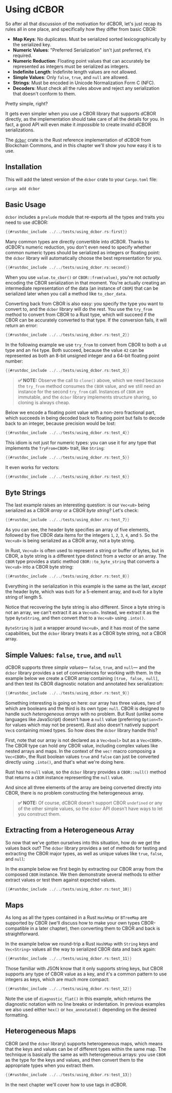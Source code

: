 # Using dCBOR

So after all that discussion of the motivation for dCBOR, let's just recap its rules all in one place, and specifically how they differ from basic CBOR:

- **Map Keys**: No duplicates. Must be serialized sorted lexicographically by the serialized key.
- **Numeric Values**: "Preferred Serialization" isn't just preferred, it's required.
- **Numeric Reduction**: Floating point values that can accurately be represented as integers must be serialized as integers.
- **Indefinite Length**: Indefinite length values are not allowed.
- **Simple Values**: Only `false`, `true`, and `null` are allowed.
- **Strings**: Must be encoded in Unicode Normalization Form C (NFC).
- **Decoders**: Must check all the rules above and reject any serialization that doesn't conform to them.

Pretty simple, right?

It gets even simpler when you use a CBOR library that supports dCBOR directly, as the implementation should take care of all the details for you. In fact, a good API will even make it _impossible_ to create invalid dCBOR serializations.

The [`dcbor`](https://crates.io/crates/dcbor) crate is the Rust reference implementation of dCBOR from Blockchain Commons, and in this chapter we'll show you how easy it is to use.

## Installation

This will add the latest version of the `dcbor` crate to your `Cargo.toml` file:

```bash
cargo add dcbor
```

## Basic Usage

`dcbor` includes a `prelude` module that re-exports all the types and traits you need to use dCBOR:

```rust
{{#rustdoc_include ../../tests/using_dcbor.rs:first}}
```

Many common types are directly convertible into dCBOR. Thanks to dCBOR's numeric reduction, you don't even need to specify whether common numeric types should be serialized as integers or floating point: the `dcbor` library will automatically choose the best representation for you.

```rust
{{#rustdoc_include ../../tests/using_dcbor.rs:second}}
```

When you use `value.to_cbor()` or `CBOR::from(value)`, you're not _actually_ encoding the CBOR serialization in that moment. You're actually creating an intermediate representation of the data (an instance of `CBOR`) that can be serialized later when you call a method like `to_cbor_data`.

Converting back from CBOR is also easy: you specify the type you want to convert to, and the `dcbor` library will do the rest. You use the `try_from` method to convert from CBOR to a Rust type, which will succeed if the CBOR can be accurately converted to that type. If the conversion fails, it will return an error:

```rust
{{#rustdoc_include ../../tests/using_dcbor.rs:test_2}}
```

In the following example we use `try_from` to convert from CBOR to both a `u8` type and an `f64` type. Both succeed, because the value `42` can be represented as both an 8-bit unsigned integer and a 64-bit floating point number:

```rust
{{#rustdoc_include ../../tests/using_dcbor.rs:test_3}}
```

> **✅ NOTE:** Observe the call to `clone()` above, which we need because the `try_from` method consumes the `CBOR` value, and we still need an instance for the second `try_from` call. Instances of `CBOR` are immutable, and the `dcbor` library implements structure sharing, so cloning is always cheap.

Below we encode a floating point value with a non-zero fractional part, which succeeds in being decoded back to floating point but fails to decode back to an integer, because precision would be lost:

```rust
{{#rustdoc_include ../../tests/using_dcbor.rs:test_4}}
```

This idiom is not just for numeric types: you can use it for any type that implements the `TryFrom<CBOR>` trait, like `String`:

```rust
{{#rustdoc_include ../../tests/using_dcbor.rs:test_5}}
```

It even works for vectors:

```rust
{{#rustdoc_include ../../tests/using_dcbor.rs:test_6}}
```

## Byte Strings

The last example raises an interesting question: is our `Vec<u8>` being serialized as a CBOR _array_ or a CBOR _byte string_? Let's check:

```rust
{{#rustdoc_include ../../tests/using_dcbor.rs:test_7}}
```

As you can see, the header byte specifies an array of five elements, followed by five CBOR data items for the integers `1`, `2`, `3`, `4`, and `5`. So the `Vec<u8>` is being serialized as a CBOR array, not a byte string.

In Rust, `Vec<u8>` is often used to represent a string or buffer of bytes, but in CBOR, a byte string is a different type distinct from a vector or an array. The `CBOR` type provides a static method `CBOR::to_byte_string` that converts a `Vec<u8>` into a CBOR byte string:

```rust
{{#rustdoc_include ../../tests/using_dcbor.rs:test_8}}
```

Everything in the serialization in this example is the same as the last, _except_ the header byte, which was `0x85` for a 5-element array, and `0x45` for a byte string of length 5.

Notice that recovering the byte string is also different. Since a byte string is not an array, we can't extract it as a `Vec<u8>`. Instead, we extract it as the type `ByteString`, and then convert _that_ to a `Vec<u8>` using `.into()`.

`ByteString` is just a wrapper around `Vec<u8>`, and it has most of the same capabilities, but the `dcbor` library treats it as a CBOR byte string, not a CBOR array.

## Simple Values: `false`, `true`, and `null`

dCBOR supports three *simple values*— `false`, `true`, and `null`— and the `dcbor` library provides a set of conveniences for working with them. In the example below we create a CBOR array containing `[true, false, null]`, and then test its CBOR diagnostic notation and annotated hex serialization:

```rust
{{#rustdoc_include ../../tests/using_dcbor.rs:test_9}}
```

Something interesting is going on here: our array has three values, two of which are booleans and the third is its own type: `null`. CBOR is designed to handle such _heterogeneous arrays_ with no problem. But Rust (unlike some languages like JavaScript) doesn't have a `null` value (preferring `Option<T>` for values which may not be present). Rust also doesn't natively support `Vec`s containing mixed types. So how does the `dcbor` library handle this?

First, note that our array is not declared as a `Vec<bool>` but as a `Vec<CBOR>`. The CBOR type can hold *any* CBOR value, including complex values like nested arrays and maps. In the context of the `vec!` macro composing a `Vec<CBOR>`, the Rust boolean values `true` and `false` can just be converted directly using `.into()`, and that's what we're doing here.

Rust has no `null` value, so the `dcbor` library provides a `CBOR::null()` method that returns a `CBOR` instance representing the `null` value.

And since all three elements of the array are being converted directly into CBOR, there is no problem constructing the heterogeneous array.

> **✅ NOTE:** Of course, dCBOR doesn't support CBOR `undefined` or any of the other simple values, so the `dcbor` API doesn't have ways to let you construct them.

## Extracting from a Heterogeneous Array

So now that we've gotten ourselves into this situation, how do we get the values back out? The `dcbor` library provides a set of methods for testing and extracting the CBOR major types, as well as unique values like `true`, `false`, and `null`:

In the example below we first begin by extracting our CBOR array from the composed `CBOR` instance. We then demonstrate several methods to either extract values or test them against expected values.

```rust
{{#rustdoc_include ../../tests/using_dcbor.rs:test_10}}
```

## Maps

As long as all the types contained in a Rust `HashMap` or `BTreeMap` are supported by CBOR (we'll discuss how to make your own types CBOR-compatible in a later chapter), then converting them to CBOR and back is straightforward.

In the example below we round-trip a Rust `HashMap` with `String` keys and `Vec<String>` values all the way to serialized CBOR data and back again:

```rust
{{#rustdoc_include ../../tests/using_dcbor.rs:test_11}}
```

Those familiar with JSON know that it only supports string keys, but CBOR supports any type of CBOR value as a key, and it's a common pattern to use integers as keys, which are much more compact:

```rust
{{#rustdoc_include ../../tests/using_dcbor.rs:test_12}}
```

Note the use of `diagnostic_flat()` in this example, which returns the diagnostic notation with no line breaks or indentation. In previous examples we also used either `hex()` or `hex_annotated()` depending on the desired formatting.

## Heterogeneous Maps

CBOR (and the `dcbor` library) supports heterogeneous maps, which means that the keys and values can be of different types within the same map. The technique is basically the same as with heterogeneous arrays: you use `CBOR` as the type for the keys and values, and then convert them to the appropriate types when you extract them.

```rust
{{#rustdoc_include ../../tests/using_dcbor.rs:test_13}}
```

In the next chapter we'll cover how to use tags in dCBOR.
